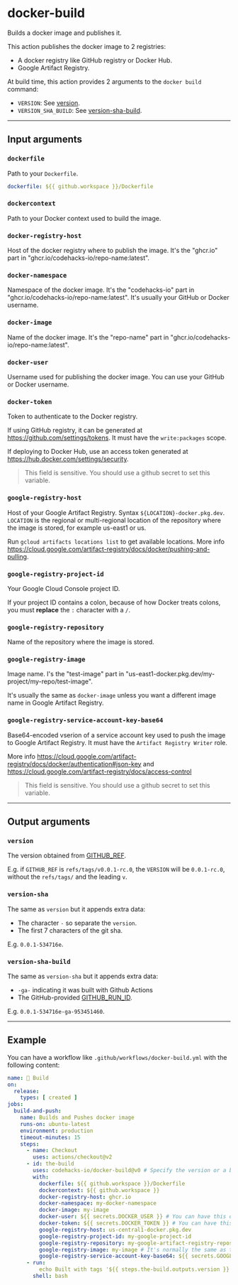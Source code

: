 # docker-build

Builds a docker image and publishes it.

This action publishes the docker image to 2 registries:

- A docker registry like GitHub registry or Docker Hub.
- Google Artifact Registry.

At build time, this action provides 2 arguments to the `docker build` command:
- `VERSION`: See [version](###`version`).
- `VERSION_SHA_BUILD`: See [version-sha-build](###`version-sha-build`).

-----

## Input arguments

### `dockerfile`

Path to your `Dockerfile`.

```yml
dockerfile: ${{ github.workspace }}/Dockerfile
```

### `dockercontext`

Path to your Docker context used to build the image.

### `docker-registry-host`

Host of the docker registry where to publish the image. It's the "ghcr.io" part in "ghcr.io/codehacks-io/repo-name:latest".

### `docker-namespace`

Namespace of the docker image. It's the "codehacks-io" part in "ghcr.io/codehacks-io/repo-name:latest". It's usually your GitHub or Docker username.

### `docker-image`

Name of the docker image. It's the "repo-name" part in "ghcr.io/codehacks-io/repo-name:latest".

### `docker-user`

Username used for publishing the docker image. You can use your GitHub or Docker username.

### `docker-token`

Token to authenticate to the Docker registry.

If using GitHub registry, it can be generated at https://github.com/settings/tokens. It must have the `write:packages` scope.

If deploying to Docker Hub, use an access token generated at https://hub.docker.com/settings/security.

> This field is sensitive. You should use a github secret to set this variable.

### `google-registry-host`

Host of your Google Artifact Registry. Syntax `${LOCATION}-docker.pkg.dev`. `LOCATION` is the regional or multi-regional location of the repository where the image is stored, for example us-east1 or us.

Run `gcloud artifacts locations list` to get available locations. More info https://cloud.google.com/artifact-registry/docs/docker/pushing-and-pulling.

### `google-registry-project-id`

Your Google Cloud Console project ID.

If your project ID contains a colon, because of how Docker treats colons, you must **replace** the `:` character with a `/`.

### `google-registry-repository`

Name of the repository where the image is stored.

### `google-registry-image`

Image name. I's the "test-image" part in "us-east1-docker.pkg.dev/my-project/my-repo/test-image".

It's usually the same as `docker-image` unless you want a different image name in Google Artifact Registry.

### `google-registry-service-account-key-base64`

Base64-encoded vserion of a service account key used to push the image to Google Artifact Registry. It must have the `Artifact Registry Writer` role.

More info https://cloud.google.com/artifact-registry/docs/docker/authentication#json-key and https://cloud.google.com/artifact-registry/docs/access-control

> This field is sensitive. You should use a github secret to set this variable.

-----

## Output arguments

### `version`

The version obtained from [GITHUB_REF](https://docs.github.com/en/actions/learn-github-actions/environment-variables#default-environment-variables).

E.g. if `GITHUB_REF` is `refs/tags/v0.0.1-rc.0`, the `VERSION` will be `0.0.1-rc.0`, without the `refs/tags/` and the leading `v`.

### `version-sha`

The same as `version` but it appends extra data:

- The character `-` so separate the `version`.
- The first 7 characters of the git sha.

E.g. `0.0.1-534716e`.

### `version-sha-build`

The same as `version-sha` but it appends extra data:

- `-ga-` indicating it was built with Github Actions
- The GitHub-provided [GITHUB_RUN_ID](https://docs.github.com/en/actions/learn-github-actions/environment-variables#default-environment-variables).

E.g. `0.0.1-534716e-ga-953451460`.

-----

## Example

You can have a workflow like `.github/workflows/docker-build.yml` with the following content:

```yml
name: 🐳 Build
on:
  release:
    types: [ created ]
jobs:
  build-and-push:
    name: Builds and Pushes docker image
    runs-on: ubuntu-latest
    environment: production
    timeout-minutes: 15
    steps:
      - name: Checkout
        uses: actions/checkout@v2
      - id: the-build
        uses: codehacks-io/docker-build@v0 # Specify the version or a branch to use.
        with:
          dockerfile: ${{ github.workspace }}/Dockerfile
          dockercontext: ${{ github.workspace }}
          docker-registry-host: ghcr.io
          docker-namespace: my-docker-namespace
          docker-image: my-image
          docker-user: ${{ secrets.DOCKER_USER }} # You can have this data stored in any other secret.
          docker-token: ${{ secrets.DOCKER_TOKEN }} # You can have this data stored in any other secret.
          google-registry-host: us-central1-docker.pkg.dev
          google-registry-project-id: my-google-project-id
          google-registry-repository: my-google-artifact-registry-repository
          google-registry-image: my-image # It's normally the same as the input `docker-image`.
          google-registry-service-account-key-base64: ${{ secrets.GOOGLE_REGISTRY_SERVICE_ACCOUNT_KEY_BASE64 }} # You can have this data stored in any other secret.
      - run:
          echo Built with tags '${{ steps.the-build.outputs.version }}', '${{ steps.the-build.outputs.version-sha }}' and '${{ steps.the-build.outputs.version-sha-build }}'.
        shell: bash

```
